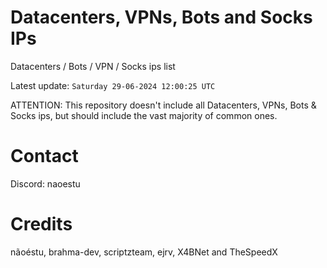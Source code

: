 # Datacenters, VPNs, Bots and Socks IPs
 
Datacenters / Bots / VPN / Socks ips list

Latest update: `Saturday 29-06-2024 12:00:25 UTC` 

ATTENTION: This repository doesn't include all Datacenters, VPNs, Bots & Socks ips, 
but should include the vast majority of common ones.

# Contact
Discord: naoestu

# Credits
nãoéstu, brahma-dev, scriptzteam, ejrv, X4BNet and TheSpeedX
